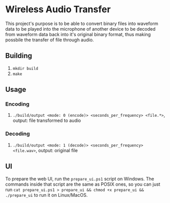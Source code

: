 # Wireless Audio Transfer
This project's purpose is to be able to convert binary files into waveform data to be played into the microphone of another device to be decoded from waveform data back into it's original binary format, thus making possbile the transfer of file through audio.

## Building
1. `mkdir build`
2. `make`

## Usage
### Encoding
1. `./build/output <mode: 0 (encode)> <seconds_per_frequency> <file.*>`, output: file transformed to audio
### Decoding
1. `./build/output <mode: 1 (decode)> <seconds_per_frequency> <file.wav>`, output: original file

## UI
To prepare the web UI, run the `prepare_ui.ps1` script on Windows. The commands inside that script are the same as POSIX ones, so you can just run `cat prepare_ui.ps1 > prepare_ui && chmod +x prepare_ui && ./prepare_ui` to run it on Linux/MacOS.